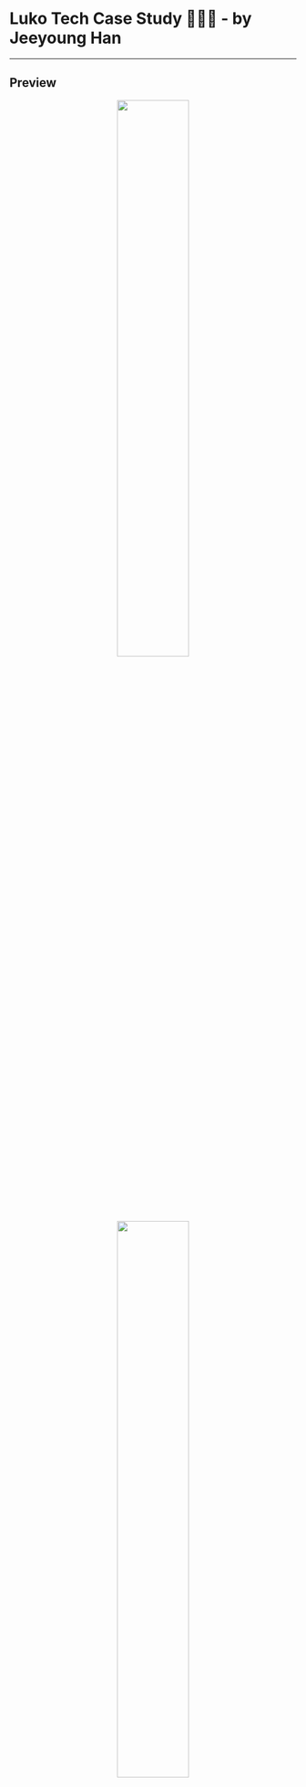 # Luko Tech Case Study 👩🏻‍💻 - by Jeeyoung Han

---

## Preview

<p align="center">
  <img src="assets/images/preview/1.png" width="50%">
</p>
<p align="center">
  <img src="assets/images/preview/2.png" width="50%">
</p>
<p align="center">
  <img src="assets/images/preview/3.png" width="50%">
</p>
<p align="center">
  <img src="assets/images/preview/3-5.png" width="50%">
</p>
<p align="center">
  <img src="assets/images/preview/4.png" width="50%">
</p>
<p align="center">
  <img src="assets/images/preview/5.png" width="50%">
</p>
<p align="center">
  <img src="assets/images/preview/6.png" width="50%">
</p>
<p align="center">
  <img src="assets/images/preview/7.png" width="50%">
</p>
<p align="center">
  <img src="assets/images/preview/8.png" width="50%">
</p>
<p align="center">
  <img src="assets/images/preview/9.png" width="50%">
</p>
<p align="center">
  <img src="assets/images/preview/10.png" width="50%">
</p>

## Running this app

### - Running on your computer

First, download all modules in **package.json**.

```
npm install
```

or

```
yarn
```

And you will need to start Metro, the JavaScript bundler that ships with React Native.

To start Metro, simply run **expo start** command inside your React Native project folder:

```
expo start
```

and from the inside Metro bundler,
click **Run on Android device/emulator** or **Run on iOS simulator**.

Or you can simply type,

```
expo start --android
```

or

```
expo start --ios
```

to open and run the simulator.

That's it! :)

### - Running on your mobile device

- Download the Expo app on your Android or iOS device. It's available on the Google Play Store and on the iOS App Store.
- Within the Expo App type this link into the search bar or scan the QR code with your device at this link: https://expo.dev/@candicehan/luko-case-study-jeeyounghan

## Tools Used

- [x] Expo
- [x] React Redux
- [x] Redux Saga
- [x] Typescript
- [x] Async Storage
# luko-refactoring
# jeeyoungnews
